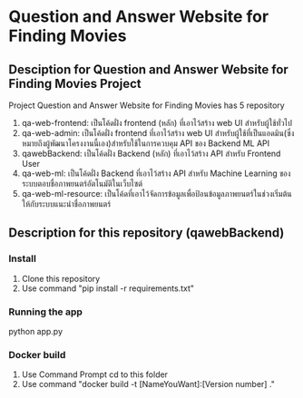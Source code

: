 # Question and Answer Website for Finding Movies

## Desciption for Question and Answer Website for Finding Movies Project
Project Question and Answer Website for Finding Movies has 5 repository
1. qa-web-frontend: เป็นโค้ดฝั่ง frontend (หลัก) ที่เอาไว้สร้าง web UI สำหรับผู้ใช้ทั่วไป 
2. qa-web-admin: เป็นโค้ดฝั่ง frontend ที่เอาไว้สร้าง web UI สำหรับผู้ใช้ที่เป็นแอดมิน(ซึ่งหมายถึงผู้พัฒนาโครงงานนี้เอง)สำหรับใช้ในการควบคุม API ของ Backend ML API
3. qawebBackend: เป็นโค้ดฝั่ง Backend (หลัก) ที่เอาไว้สร้าง API สำหรับ Frontend User 
4. qa-web-ml: เป็นโค้ดฝั่ง Backend ที่เอาไว้สร้าง API สำหรับ Machine Learning ของระบบตอบชื่อภาพยนตร์อัตโนมัติในเว็บไซต์ 
5. qa-web-ml-resource: เป็นโค้ดที่เอาไว้จัดการข้อมูลเพื่อป้อนข้อมูลภาพยนตร์ในช่วงเริ่มต้นให้กับระบบแนะนำชื่อภาพยนตร์

## Description for this repository (qawebBackend)

### Install
1. Clone this repository
2. Use command "pip install -r requirements.txt"

### Running the app
python app.py

### Docker build
1. Use Command Prompt cd to this folder
2. Use command "docker build -t [NameYouWant]:[Version number] ."

